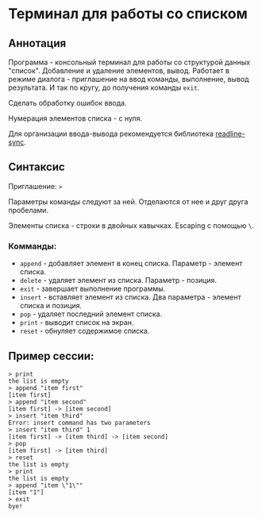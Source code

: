 # Терминал для работы со списком

## Аннотация

Программа - консольный терминал для работы со структурой данных "список". Добавление и удаление элементов, вывод. Работает в режиме диалога - приглашение на ввод команды, выполнение, вывод результата. И так по кругу, до получения команды `exit`.

Сделать обработку ошибок ввода.

Нумерация элементов списка - с нуля.

Для организации ввода-вывода рекомендуется библиотека [readline-sync](https://www.npmjs.com/package/readline-sync).

## Синтаксис

Приглашение: `>`

Параметры команды следуют за ней. Отделаются от нее и друг друга пробелами.

Элементы списка - строки в двойных кавычках. Escaping с помощью `\`.

### Комманды:

* `append` - добавляет элемент в конец списка. Параметр - элемент списка.
* `delete` - удаляет элемент из списка. Параметр - позиция.
* `exit` - завершает выполнение программы.
* `insert` - вставляет элемент из списка. Два параметра - элемент списка и позиция.
* `pop` - удаляет последний элемент списка.
* `print` - выводит список на экран.
* `reset` - обнуляет содержимое списка.

## Пример сессии:

```shell
> print
the list is empty
> append "item first"
[item first]
> append "item second"
[item first] -> [item second]
> insert "item third"
Error: insert command has two parameters
> insert "item third" 1
[item first] -> [item third] -> [item second]
> pop
[item first] -> [item third]
> reset
the list is empty
> print
the list is empty
> append "item \"1\""
[item "1"]
> exit
bye!

```
